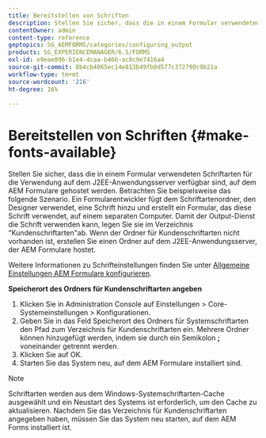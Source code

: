 ```yaml
---
title: Bereitstellen von Schriften
description: Stellen Sie sicher, dass die in einem Formular verwendeten Schriftarten für die Verwendung auf dem J2EE-Anwendungsserver verfügbar sind, auf dem AEM Formulare gehostet werden.
contentOwner: admin
content-type: reference
geptopics: SG_AEMFORMS/categories/configuring_output
products: SG_EXPERIENCEMANAGER/6.5/FORMS
exl-id: e9eae896-b1e4-4caa-b466-ac8c9e7416a4
source-git-commit: 8b4cb4065ec14e813b49fb0d577c372790c9b21a
workflow-type: tm+mt
source-wordcount: '216'
ht-degree: 16%

---
```


# Bereitstellen von Schriften {#make-fonts-available}

Stellen Sie sicher, dass die in einem Formular verwendeten Schriftarten für die Verwendung auf dem J2EE-Anwendungsserver verfügbar sind, auf dem AEM Formulare gehostet werden. Betrachten Sie beispielsweise das folgende Szenario. Ein Formularentwickler fügt dem Schriftartenordner, den Designer verwendet, eine Schrift hinzu und erstellt ein Formular, das diese Schrift verwendet, auf einem separaten Computer. Damit der Output-Dienst die Schrift verwenden kann, legen Sie sie im Verzeichnis &quot;Kundenschriftarten&quot;ab. Wenn der Ordner für Kundenschriftarten nicht vorhanden ist, erstellen Sie einen Ordner auf dem J2EE-Anwendungsserver, der AEM Formulare hostet.

Weitere Informationen zu Schrifteinstellungen finden Sie unter [Allgemeine Einstellungen AEM Formulare konfigurieren](/help/forms/using/admin-help/configure-general-aem-forms-settings.md#configure-general-aem-forms-settings).

**Speicherort des Ordners für Kundenschriftarten angeben**

1. Klicken Sie in Administration Console auf Einstellungen > Core-Systemeinstellungen > Konfigurationen.
1. Geben Sie in das Feld Speicherort des Ordners für Systemschriftarten den Pfad zum Verzeichnis für Kundenschriftarten ein. Mehrere Ordner können hinzugefügt werden, indem sie durch ein Semikolon **;** voneinander getrennt werden.
1. Klicken Sie auf OK.
1. Starten Sie das System neu, auf dem AEM Formulare installiert sind.

>[!NOTE]
>
>Schriftarten werden aus dem Windows-Systemschriftarten-Cache ausgewählt und ein Neustart des Systems ist erforderlich, um den Cache zu aktualisieren. Nachdem Sie das Verzeichnis für Kundenschriftarten angegeben haben, müssen Sie das System neu starten, auf dem AEM Forms installiert ist.
